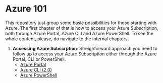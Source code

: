 # Azure 101

This repository just group some basic possibilities for those starting with Azure. The first chapter of that is how to access your Azure Subscription, both through Azure Portal, Azure CLI and Azure PowerShell. To see the whole content, please, do navigate to the internal chapters.

1) **Accessing Azure Subscrption**: Streighforward approach you need to follow up to access your Azure Subscription either through the Azure Portal, CLI or PowerShell.
    * [Azure Portal](https://github.com/AzureForEducation/demo-azure101/login/login-azure-portal.md)
    * [Azure CLI (2.0)](https://github.com/AzureForEducation/demo-azure101/login/login-cli.md)
    * [Azure PowerShell](https://github.com/AzureForEducation/demo-azure101/login/login-azure-powershell.md)
